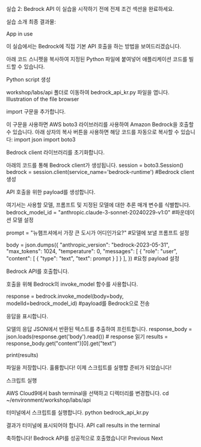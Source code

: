 실습 2: Bedrock API
이 실습을 시작하기 전에 전제 조건 섹션을 완료하세요.

실습 소개
최종 결과물:

App in use

이 실습에서는 Bedrock에 직접 기본 API 호출을 하는 방법을 보여드리겠습니다.

아래 코드 스니펫을 복사하여 지정된 Python 파일에 붙여넣어 애플리케이션 코드를 빌드할 수 있습니다.

 

Python script 생성
 

workshop/labs/api 폴더로 이동하여 bedrock_api_kr.py 파일을 엽니다.
Illustration of the file browser

 

import 구문을 추가합니다.

이 구문을 사용하면 AWS boto3 라이브러리를 사용하여 Amazon Bedrock을 호출할 수 있습니다.
아래 상자의 복사 버튼을 사용하면 해당 코드를 자동으로 복사할 수 있습니다:
import json
import boto3

 

Bedrock client 라이브러리를 초기화합니다.

아래의 코드를 통해 Bedrock client가 생성됩니다.
session = boto3.Session()
bedrock = session.client(service_name='bedrock-runtime') #Bedrock client 생성


 

API 호출을 위한 payload를 생성합니다.

여기서는 사용할 모델, 프롬프트 및 지정된 모델에 대한 추론 매개 변수를 식별합니다.
bedrock_model_id = "anthropic.claude-3-sonnet-20240229-v1:0" #파운데이션 모델 설정

prompt = "뉴햄프셔에서 가장 큰 도시가 어디인가요?" #모델에 보낼 프롬프트 설정

body = json.dumps({
    "anthropic_version": "bedrock-2023-05-31",
    "max_tokens": 1024, 
    "temperature": 0,
    "messages": [
                {
                    "role": "user",
                    "content": [
                        {
                            "type": "text",
                            "text": prompt 
                        }
                    ]
                }
            ],
}) #요청 payload 설정


 

Bedrock API를 호출합니다.

호출을 위해 Bedrock의 invoke_model 함수를 사용합니다.

response = bedrock.invoke_model(body=body, modelId=bedrock_model_id) #payload를 Bedrock으로 전송


 

응답을 표시합니다.

모델의 응답 JSON에서 반환된 텍스트를 추출하여 프린트합니다.
response_body = json.loads(response.get('body').read()) # response 읽기
results = response_body.get("content")[0].get("text")

print(results)

 

파일을 저장합니다.
훌륭합니다! 이제 스크립트를 실행할 준비가 되었습니다!

 

스크립트 실행
 

AWS Cloud9에서 bash terminal을 선택하고 디렉터리를 변경합니다.
cd ~/environment/workshop/labs/api

 

터미널에서 스크립트를 실행합니다.
python bedrock_api_kr.py

 

결과가 터미널에 표시되어야 합니다.
API call results in the terminal

 

축하합니다!
Bedrock API를 성공적으로 호출했습니다!
Previous
Next
